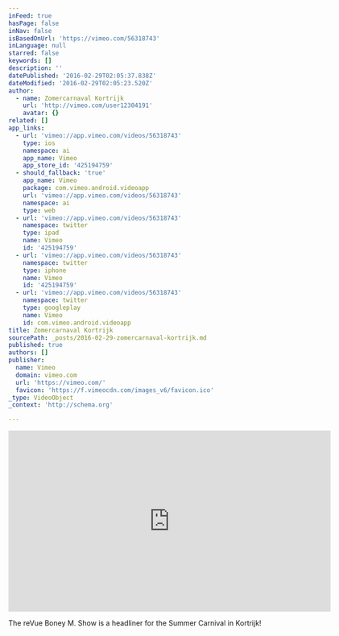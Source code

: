 ```yaml
---
inFeed: true
hasPage: false
inNav: false
isBasedOnUrl: 'https://vimeo.com/56318743'
inLanguage: null
starred: false
keywords: []
description: ''
datePublished: '2016-02-29T02:05:37.838Z'
dateModified: '2016-02-29T02:05:23.520Z'
author:
  - name: Zomercarnaval Kortrijk
    url: 'http://vimeo.com/user12304191'
    avatar: {}
related: []
app_links:
  - url: 'vimeo://app.vimeo.com/videos/56318743'
    type: ios
    namespace: ai
    app_name: Vimeo
    app_store_id: '425194759'
  - should_fallback: 'true'
    app_name: Vimeo
    package: com.vimeo.android.videoapp
    url: 'vimeo://app.vimeo.com/videos/56318743'
    namespace: ai
    type: web
  - url: 'vimeo://app.vimeo.com/videos/56318743'
    namespace: twitter
    type: ipad
    name: Vimeo
    id: '425194759'
  - url: 'vimeo://app.vimeo.com/videos/56318743'
    namespace: twitter
    type: iphone
    name: Vimeo
    id: '425194759'
  - url: 'vimeo://app.vimeo.com/videos/56318743'
    namespace: twitter
    type: googleplay
    name: Vimeo
    id: com.vimeo.android.videoapp
title: Zomercarnaval Kortrijk
sourcePath: _posts/2016-02-29-zomercarnaval-kortrijk.md
published: true
authors: []
publisher:
  name: Vimeo
  domain: vimeo.com
  url: 'https://vimeo.com/'
  favicon: 'https://f.vimeocdn.com/images_v6/favicon.ico'
_type: VideoObject
_context: 'http://schema.org'

---
```

<iframe src="https://cdn.embedly.com/widgets/media.html?src=https%3A%2F%2Fplayer.vimeo.com%2Fvideo%2F56318743&amp;url=https%3A%2F%2Fvimeo.com%2F56318743&amp;image=http%3A%2F%2Fi.vimeocdn.com%2Fvideo%2F389930095_640.jpg&amp;key=b7d04c9b404c499eba89ee7072e1c4f7&amp;type=text%2Fhtml&amp;schema=vimeo" width="640" height="360" scrolling="no" frameborder="0" allowfullscreen="allowfullscreen" style=""></iframe>

The reVue Boney M. Show is a headliner for the Summer Carnival in Kortrijk!